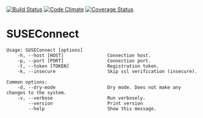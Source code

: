 [![Build Status](https://secure.travis-ci.org/SUSE/connect.png?branch=master)](https://travis-ci.org/SUSE/connect)
[![Code Climate](https://codeclimate.com/github/SUSE/connect.png)](https://codeclimate.com/github/SUSE/connect)
[![Coverage Status](https://coveralls.io/repos/SUSE/connect/badge.png)](https://coveralls.io/r/SUSE/connect)

# SUSEConnect

```
Usage: SUSEConnect [options]
    -h, --host [HOST]                Connection host.
    -p, --port [PORT]                Connection port.
    -t, --token [TOKEN]              Registration token.
    -k, --insecure                   Skip ssl verification (insecure).

Common options:
    -d, --dry-mode                   Dry mode. Does not make any changes to the system.
    -v, --verbose                    Run verbosely.
        --version                    Print version
        --help                       Show this message.

```

